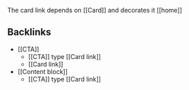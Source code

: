 The card link depends on [[Card]] and decorates it [[home]]

## Backlinks
* [[CTA]]
	* [[CTA]] type [[Card link]]
	* [[Card link]]
* [[Content block]]
	* [[CTA]] type [[Card link]]
